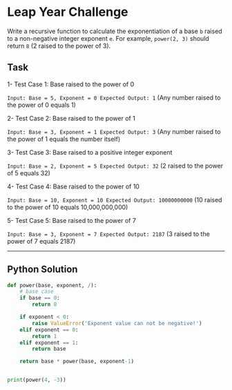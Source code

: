 
# Leap Year Challenge

Write a recursive function to calculate the exponentiation of a base `b` raised to a non-negative integer exponent `e`. For example, `power(2, 3)` should return `8` (2 raised to the power of 3).

## Task

1- Test Case 1: Base raised to the power of 0

`Input: Base = 5, Exponent = 0
Expected Output: 1` (Any number raised to the power of 0 equals 1)

2- Test Case 2: Base raised to the power of 1

`Input: Base = 3, Exponent = 1
Expected Output: 3` (Any number raised to the power of 1 equals the number itself)

3- Test Case 3: Base raised to a positive integer exponent

`Input: Base = 2, Exponent = 5
Expected Output: 32` (2 raised to the power of 5 equals 32)

4- Test Case 4: Base raised to the power of 10

`Input: Base = 10, Exponent = 10
Expected Output: 10000000000` (10 raised to the power of 10 equals 10,000,000,000)

5- Test Case 5: Base raised to the power of 7

`Input: Base = 3, Exponent = 7
Expected Output: 2187` (3 raised to the power of 7 equals 2187)

---

## Python Solution

```Python
def power(base, exponent, /):
    # base case
    if base == 0:
        return 0

    if exponent < 0:
        raise ValueError('Exponent value can not be negative!')
    elif exponent == 0:
        return 1
    elif exponent == 1:
        return base

    return base * power(base, exponent-1)


print(power(4, -3))
```
